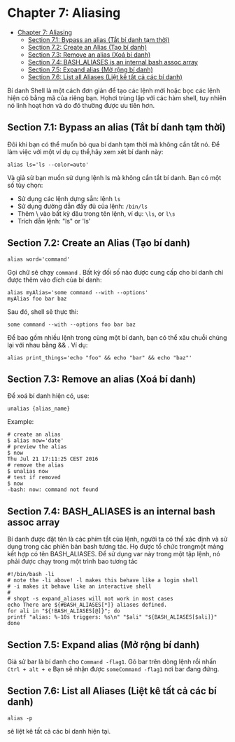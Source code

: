 # Chapter 7: Aliasing

- [Chapter 7: Aliasing](#chapter-7-aliasing)
  - [Section 7.1: Bypass an alias (Tắt bí danh tạm thời)](#section-71-bypass-an-alias-tắt-bí-danh-tạm-thời)
  - [Section 7.2: Create an Alias (Tạo bí danh)](#section-72-create-an-alias-tạo-bí-danh)
  - [Section 7.3: Remove an alias (Xoá bí danh)](#section-73-remove-an-alias-xoá-bí-danh)
  - [Section 7.4: BASH_ALIASES is an internal bash assoc array](#section-74-bash_aliases-is-an-internal-bash-assoc-array)
  - [Section 7.5: Expand alias (Mở rộng bí danh)](#section-75-expand-alias-mở-rộng-bí-danh)
  - [Section 7.6: List all Aliases (Liệt kê tất cả các bí danh)](#section-76-list-all-aliases-liệt-kê-tất-cả-các-bí-danh)

Bí danh Shell là một cách đơn giản để tạo các lệnh mới hoặc bọc các lệnh hiện có bằng mã của riêng bạn. Họhơi trùng lặp với các hàm shell, tuy nhiên nó linh hoạt hơn và do đó thường được ưu tiên hơn.
## Section 7.1: Bypass an alias (Tắt bí danh tạm thời)
Đôi khi bạn có thể muốn bỏ qua bí danh tạm thời mà không cần tắt nó. Để làm việc với một ví dụ cụ thể,hãy xem xét bí danh này:

```alias ls='ls --color=auto'```


Và giả sử bạn muốn sử dụng lệnh ls mà không cần tắt bí danh. Bạn có một số tùy chọn:

- Sử dụng các lệnh dựng sẵn: lệnh `ls`
- Sử dụng đường dẫn đầy đủ của lệnh: `/bin/ls`
- Thêm \ vào bất kỳ đâu trong tên lệnh, ví dụ: `\ls`, or `l\s`
- Trích dẫn lệnh: "ls" or 'ls'

## Section 7.2: Create an Alias (Tạo bí danh)

```alias word='command'```

Gọi chữ sẽ chạy `command` . Bất kỳ đối số nào được cung cấp cho bí danh chỉ được thêm vào đích của bí danh:
```
alias myAlias='some command --with --options'
myAlias foo bar baz
```

Sau đó, shell sẽ thực thi:

```some command --with --options foo bar baz```

Để bao gồm nhiều lệnh trong cùng một bí danh, bạn có thể xâu chuỗi chúng lại với nhau bằng && . Ví dụ:

```alias print_things='echo "foo" && echo "bar" && echo "baz"'```

## Section 7.3: Remove an alias (Xoá bí danh)

Để xoá bí danh hiện có, use:

```unalias {alias_name}```

Example:

```
# create an alias
$ alias now='date'
# preview the alias
$ now
Thu Jul 21 17:11:25 CEST 2016
# remove the alias
$ unalias now
# test if removed
$ now
-bash: now: command not found
```

## Section 7.4: BASH_ALIASES is an internal bash assoc array

Bí danh được đặt tên là các phím tắt của lệnh, người ta có thể xác định và sử dụng trong các phiên bản bash tương tác. Họ được tổ chức trongmột mảng kết hợp có tên BASH_ALIASES. Để sử dụng var này trong một tập lệnh, nó phải được chạy trong một trình bao tương tác

```
#!/bin/bash -li
# note the -li above! -l makes this behave like a login shell
# -i makes it behave like an interactive shell
#
# shopt -s expand_aliases will not work in most cases
echo There are ${#BASH_ALIASES[*]} aliases defined.
for ali in "${!BASH_ALIASES[@]}"; do
printf "alias: %-10s triggers: %s\n" "$ali" "${BASH_ALIASES[$ali]}"
done
```

## Section 7.5: Expand alias (Mở rộng bí danh)

Giả sử bar là bí danh cho `Command -flag1`.
Gõ bar trên dòng lệnh rồi nhấn `Ctrl + alt + e`
Bạn sẽ nhận được `someCommand -flag1` nơi bar đang đứng.

## Section 7.6: List all Aliases (Liệt kê tất cả các bí danh)

```alias -p```

sẽ liệt kê tất cả các bí danh hiện tại.